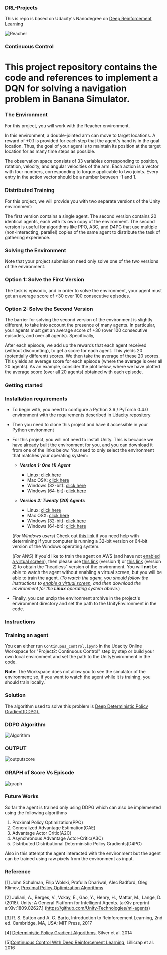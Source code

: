 ### DRL-Projects
This is repo is based on Udacity's Nanodegree on [Deep Reinforcement Learning](https://www.udacity.com/course/deep-reinforcement-learning-nanodegree--nd893) 

![Reacher](https://github.com/vickyskarthik/DRL-P2-Continuous-control/blob/master/images/reacher.gif)
### Continuous Control
This project repository contains the code and references to implement a DQN for solving a navigation problem in Banana Simulator.
=======
### The Environment
For this project, you will work with the Reacher environment.

In this environment, a double-jointed arm can move to target locations. A reward of +0.1 is provided for each step that the agent's hand is in the goal location. Thus, the goal of your agent is to maintain its position at the target location for as many time steps as possible.

The observation space consists of 33 variables corresponding to position, rotation, velocity, and angular velocities of the arm. Each action is a vector with four numbers, corresponding to torque applicable to two joints. Every entry in the action vector should be a number between -1 and 1.

### Distributed Training
For this project, we will provide you with two separate versions of the Unity environment:

The first version contains a single agent.
The second version contains 20 identical agents, each with its own copy of the environment.
The second version is useful for algorithms like PPO, A3C, and D4PG that use multiple (non-interacting, parallel) copies of the same agent to distribute the task of gathering experience.

### Solving the Environment
Note that your project submission need only solve one of the two versions of the environment.

### Option 1: Solve the First Version
The task is episodic, and in order to solve the environment, your agent must get an average score of +30 over 100 consecutive episodes.

### Option 2: Solve the Second Version
The barrier for solving the second version of the environment is slightly different, to take into account the presence of many agents. In particular, your agents must get an average score of +30 (over 100 consecutive episodes, and over all agents). Specifically,

After each episode, we add up the rewards that each agent received (without discounting), to get a score for each agent. This yields 20 (potentially different) scores. We then take the average of these 20 scores.
This yields an average score for each episode (where the average is over all 20 agents).
As an example, consider the plot below, where we have plotted the average score (over all 20 agents) obtained with each episode.

### Getting started

### Installation requirements

- To begin with, you need to configure a Python 3.6 / PyTorch 0.4.0 environment with the requirements described in [Udacity repository](https://github.com/udacity/deep-reinforcement-learning#dependencies)
- Then you need to clone this project and have it accessible in your Python environment
- For this project, you will not need to install Unity. This is because we have already built the environment for you, and you can download it from one of the links below. You need to only select the environment that matches your operating system:

    - **_Version 1: One (1) Agent_**
        - Linux: [click here](https://s3-us-west-1.amazonaws.com/udacity-drlnd/P2/Reacher/one_agent/Reacher_Linux.zip)
        - Mac OSX: [click here](https://s3-us-west-1.amazonaws.com/udacity-drlnd/P2/Reacher/one_agent/Reacher.app.zip)
        - Windows (32-bit): [click here](https://s3-us-west-1.amazonaws.com/udacity-drlnd/P2/Reacher/one_agent/Reacher_Windows_x86.zip)
        - Windows (64-bit): [click here](https://s3-us-west-1.amazonaws.com/udacity-drlnd/P2/Reacher/one_agent/Reacher_Windows_x86_64.zip)

    - **_Version 2: Twenty (20) Agents_**
        - Linux: [click here](https://s3-us-west-1.amazonaws.com/udacity-drlnd/P2/Reacher/Reacher_Linux.zip)
        - Mac OSX: [click here](https://s3-us-west-1.amazonaws.com/udacity-drlnd/P2/Reacher/Reacher.app.zip)
        - Windows (32-bit): [click here](https://s3-us-west-1.amazonaws.com/udacity-drlnd/P2/Reacher/Reacher_Windows_x86.zip)
        - Windows (64-bit): [click here](https://s3-us-west-1.amazonaws.com/udacity-drlnd/P2/Reacher/Reacher_Windows_x86_64.zip)
    
    (_For Windows users_) Check out [this link](https://support.microsoft.com/en-us/help/827218/how-to-determine-whether-a-computer-is-running-a-32-bit-version-or-64) if you need help with determining if your computer is running a 32-bit version or 64-bit version of the Windows operating system.

    (_For AWS_) If you'd like to train the agent on AWS (and have not [enabled a virtual screen](https://github.com/Unity-Technologies/ml-agents/blob/master/docs/Training-on-Amazon-Web-Service.md)), then please use [this link](https://s3-us-west-1.amazonaws.com/udacity-drlnd/P2/Reacher/one_agent/Reacher_Linux_NoVis.zip) (version 1) or [this link](https://s3-us-west-1.amazonaws.com/udacity-drlnd/P2/Reacher/Reacher_Linux_NoVis.zip) (version 2) to obtain the "headless" version of the environment.  You will **not** be able to watch the agent without enabling a virtual screen, but you will be able to train the agent.  (_To watch the agent, you should follow the instructions to [enable a virtual screen](https://github.com/Unity-Technologies/ml-agents/blob/master/docs/Training-on-Amazon-Web-Service.md), and then download the environment for the **Linux** operating system above._)

- Finally, you can unzip the environment archive in the project's environment directory and set the path to the UnityEnvironment in the code.

### Instructions

### Training an agent
    
You can either run `Continuous_Control.ipynb` in the Udacity Online Workspace for "Project2: Continuous Control" step by step or build your own local environment and set the path to the UnityEnvironment in the code.

**Note:** The Workspace does not allow you to see the simulator of the environment; so, if you want to watch the agent while it is training, you should train locally.    

### Solution
The algorithm used to solve this problem is [Deep Deterministic Policy Gradient(DDPG).](https://spinningup.openai.com/en/latest/algorithms/ddpg.html)

### DDPG Algorithm
![Algorithm](https://github.com/vickyskarthik/DRL-P2-Continuous-control/blob/master/images/Algorithm%20DDPG.svg)


### OUTPUT

![outputscore](https://github.com/vickyskarthik/DRL-P2-Continuous-control/blob/master/images/final%20output.png)

### GRAPH of Score Vs Episode 

![graph](https://github.com/vickyskarthik/DRL-P2-Continuous-control/blob/master/images/graph.png)

### Future Works
So far the agent is trained only using DDPG which can also be implemented using the following algorithms
1. Proximal Policy Optimization(PPO)
2. Generalized Advantage Estimation(GAE)
3. Advantage Actor Critic(A2C)
4. Asynchronous Advantage Actor-Critic(A3C)
5. Distributed Distributional Deterministic Policy Gradients(D4PG)
   
Also in this attempt the agent interacted with the environment but the agent can be trained using raw pixels from the environment as input.

### Reference
[1] John Schulman, Filip Wolski, Prafulla Dhariwal, Alec Radford, Oleg Klimov, [Proximal Policy Optimization Algorithms ](https://arxiv.org/abs/1707.06347)

[2] Juliani, A., Berges, V., Vckay, E., Gao, Y., Henry, H., Mattar, M., Lange, D. (2018). Unity: A General Platform for Intelligent Agents. [arXiv preprint arXiv:1809.02627.] (https://github.com/Unity-Technologies/ml-agents)

[3] R. S. Sutton and A. G. Barto, Introduction to Reinforcement Learning, 2nd ed. Cambridge, MA, USA: MIT Press, 2017

[4] [Deterministic Policy Gradient Algorithms](http://proceedings.mlr.press/v32/silver14.pdf), Silver et al. 2014

[5][Continuous Control With Deep Reinforcement Learning](https://arxiv.org/abs/1509.02971), Lillicrap et al. 2016

